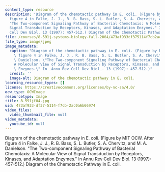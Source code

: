 ```yaml
---
content_type: resource
description: 'Diagram of the chemotactic pathway in E. coli. (Figure by MIT OCW. After
  figure 4 in Falke, J. J., R. B. Bass, S. L. Butler, S. A. Chervitz, and M. A. Danielson.
  "The Two-component Signaling Pathway of Bacterial Chemotaxis: A Molecular View of
  Signal Transduction by Receptors, Kinases, and Adaptation Enzymes." In Annu Rev
  Cell Dev Biol. 13 (1997): 457-512.) Diagram of the Chemotactic Pathway in E. coli.'
file: /courses/8-591j-systems-biology-fall-2004/473af933df375114f7cb2ac0a6b66974_8-591jf04.jpg
file_type: image/jpeg
image_metadata:
  caption: "Diagram of the chemotactic pathway in E. coli. (Figure by MIT OCW. After\
    \ figure 4 in Falke, J. J., R. B. Bass, S. L. Butler, S. A. Chervitz, and M. A.\
    \ Danielson. \"The Two-component Signaling Pathway of Bacterial Chemotaxis:\_\
    A Molecular View of Signal Transduction by Receptors, Kinases, and Adaptation\
    \ Enzymes.\" In _Annu Rev Cell Dev Biol_. 13 (1997): 457-512.)"
  credit: ''
  image-alt: Diagram of the chemotactic pathway in E. coli.
learning_resource_types: []
license: https://creativecommons.org/licenses/by-nc-sa/4.0/
ocw_type: OCWImage
resourcetype: Image
title: 8-591jf04.jpg
uid: 473af933-df37-5114-f7cb-2ac0a6b66974
video_files:
  video_thumbnail_file: null
video_metadata:
  youtube_id: null
---
```

Diagram of the chemotactic pathway in E. coli. (Figure by MIT OCW. After figure 4 in Falke, J. J., R. B. Bass, S. L. Butler, S. A. Chervitz, and M. A. Danielson. "The Two-component Signaling Pathway of Bacterial Chemotaxis: A Molecular View of Signal Transduction by Receptors, Kinases, and Adaptation Enzymes." In Annu Rev Cell Dev Biol. 13 (1997): 457-512.) Diagram of the Chemotactic Pathway in E. coli.